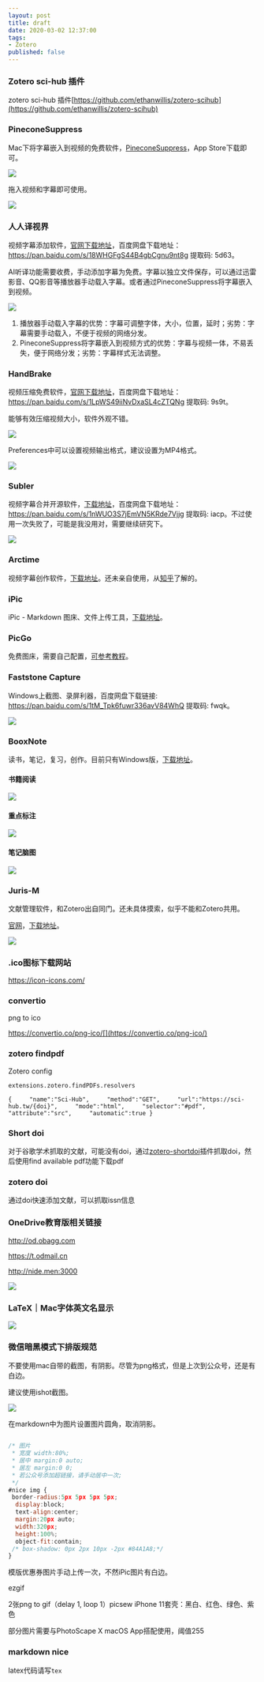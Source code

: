 ```yaml
---
layout: post
title: draft
date: 2020-03-02 12:37:00
tags: 
- Zotero
published: false
---
```


### Zotero sci-hub 插件

zotero sci-hub 插件[https://github.com/ethanwillis/zotero-scihub](https://github.com/ethanwillis/zotero-scihub)



### PineconeSuppress

Mac下将字幕嵌入到视频的免费软件，[‎PineconeSuppress](https://link.zhihu.com/?target=https%3A//apps.apple.com/cn/app/pineconesuppress/id1398134175%3Fmt%3D12%E3%80%82)，App Store下载即可。

![](https://tva1.sinaimg.cn/large/00831rSTly1gcfhaxeslgj30uw0kb0um.jpg)

拖入视频和字幕即可使用。

![](https://tva1.sinaimg.cn/large/00831rSTly1gcfhcua96dj30lq0eaaal.jpg)

### 人人译视界

视频字幕添加软件，[官网下载地址](http://www.1sj.tv/html/support/down-load.html?version=1583047494000)，百度网盘下载地址： https://pan.baidu.com/s/18WHGFgS44B4gbCgnu9nt8g 提取码: 5d63。

AI听译功能需要收费，手动添加字幕为免费。字幕以独立文件保存，可以通过迅雷影音、QQ影音等播放器手动载入字幕。或者通过PineconeSuppress将字幕嵌入到视频。

![](https://tva1.sinaimg.cn/large/00831rSTly1gcfhkdk5abj314m0q8n2i.jpg)

1. 播放器手动载入字幕的优势：字幕可调整字体，大小，位置，延时；劣势：字幕需要手动载入，不便于视频的网络分发。
2. PineconeSuppress将字幕嵌入到视频方式的优势：字幕与视频一体，不易丢失，便于网络分发；劣势：字幕样式无法调整。

### HandBrake

视频压缩免费软件，[官网下载地址](https://handbrake.fr)，百度网盘下载地址：https://pan.baidu.com/s/1LpWS49iiNvDxaSL4cZTQNg 提取码: 9s9t。

能够有效压缩视频大小，软件外观不错。

![](https://tva1.sinaimg.cn/large/00831rSTly1gcfhst0zlvj30rp0lyq5k.jpg)

Preferences中可以设置视频输出格式，建议设置为MP4格式。

![](https://tva1.sinaimg.cn/large/00831rSTly1gcfhtj74zpj30h00ggaav.jpg)

### Subler

视频字幕合并开源软件，[下载地址](https://bitbucket.org/galad87/subler/downloads/)，百度网盘下载地址：https://pan.baidu.com/s/1nWUO3S7jEmVN5KRde7Vjjg 提取码: iacp。不过使用一次失败了，可能是我没用对，需要继续研究下。

![](https://tva1.sinaimg.cn/large/00831rSTly1gcfi1hp9hfj30rp0lyq5k.jpg)

### Arctime

视频字幕创作软件，[下载地址](http://arctime.org)。还未亲自使用，从[知乎](https://www.zhihu.com/question/24677921)了解的。

### iPic

iPic - Markdown 图床、文件上传工具，[下载地址](https://toolinbox.net/iPic/)。

### PicGo

免费图床，需要自己配置，[可参考教程](https://mp.weixin.qq.com/s/d7ZSTmIqnyd6l62mVC93aA)。

### Faststone Capture

Windows上截图、录屏利器，百度网盘下载链接: https://pan.baidu.com/s/1tM_Tpk6fuwr336avV84WhQ 提取码: fwqk。

![](https://tva1.sinaimg.cn/large/00831rSTly1gcfior6s42j30lc0csq3y.jpg)



### BooxNote

读书，笔记，复习，创作。目前只有Windows版，[下载地址](http://www.bookxnote.com)。

#### 书籍阅读

![](https://tva1.sinaimg.cn/large/00831rSTly1gcfislksdoj30tt0sg132.jpg)

#### 重点标注

![](https://tva1.sinaimg.cn/large/00831rSTly1gcfite0ipej30rk0rljwn.jpg)

#### 笔记脑图

![](https://tva1.sinaimg.cn/large/00831rSTly1gcfitsx6unj30rm0rlaeg.jpg)

### Juris-M

文献管理软件，和Zotero出自同门。还未具体摸索，似乎不能和Zotero共用。

[官网](https://juris-m.github.io)，[下载地址](https://juris-m.github.io/downloads/)。

![](https://tva1.sinaimg.cn/large/00831rSTly1gcfiydxzzqj31740qagpe.jpg)

### .ico图标下载网站

https://icon-icons.com/



### convertio

png to ico

https://convertio.co/png-ico/[](https://convertio.co/png-ico/)



### zotero findpdf

Zotero config

`extensions.zotero.findPDFs.resolvers`

```
{     "name":"Sci-Hub",     "method":"GET",     "url":"https://sci-hub.tw/{doi}",     "mode":"html",     "selector":"#pdf",     "attribute":"src",     "automatic":true }
```



### Short doi

对于谷歌学术抓取的文献，可能没有doi，通过[zotero-shortdoi](https://github.com/bwiernik/zotero-shortdoi)插件抓取doi，然后使用find available pdf功能下载pdf

### zotero doi

通过doi快速添加文献，可以抓取issn信息



### OneDrive教育版相关链接

http://od.obagg.com

https://t.odmail.cn

http://nide.men:3000

![](https://tva1.sinaimg.cn/large/00831rSTly1gcp8cakgtbj30ku29878o.jpg)



### LaTeX｜Mac字体英文名显示

![](https://tva1.sinaimg.cn/large/00831rSTly1gcx0813st8j30qb0ej0y7.jpg)

### 微信暗黑模式下排版规范

不要使用mac自带的截图，有阴影。尽管为png格式，但是上次到公众号，还是有白边。

建议使用ishot截图。

![](https://tva1.sinaimg.cn/large/00831rSTly1gd2oggz5z9j30l40hn75l.jpg)

在markdown中为图片设置图片圆角，取消阴影。

```javascript

/* 图片
 * 宽度 width:80%;
 * 居中 margin:0 auto;
 * 居左 margin:0 0;
 * 若公众号添加超链接，请手动居中一次;
 */
#nice img {
 border-radius:5px 5px 5px 5px;
  display:block;
  text-align:center;
  margin:20px auto;
  width:320px;
  height:100%;
  object-fit:contain;
 /* box-shadow: 0px 2px 10px -2px #84A1A8;*/
}
```

模版优惠券图片手动上传一次，不然iPic图片有白边。



ezgif

2张png to gif（delay 1, loop 1）picsew iPhone 11套壳：黑白、红色、绿色、紫色

部分图片需要与PhotoScape X macOS App搭配使用，阈值255



### markdown nice

latex代码请写`tex`

